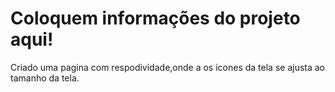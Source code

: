 # Coloquem informações do projeto aqui!
Criado uma pagina com respodividade,onde a os icones da tela se ajusta ao tamanho da tela.